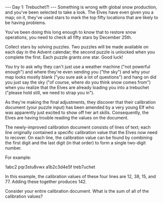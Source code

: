 --- Day 1: Trebuchet?! ---
Something is wrong with global snow production, and you've been selected to
take a look. The Elves have even given you a map; on it, they've used stars
to mark the top fifty locations that are likely to be having problems.

You've been doing this long enough to know that to restore snow operations,
you need to check all fifty stars by December 25th.

Collect stars by solving puzzles. Two puzzles will be made available on each
day in the Advent calendar; the second puzzle is unlocked when you complete
the first. Each puzzle grants one star. Good luck!

You try to ask why they can't just use a weather machine
("not powerful enough") and where they're even sending you ("the sky") and
why your map looks mostly blank ("you sure ask a lot of questions") and hang
on did you just say the sky ("of course, where do you think snow comes from")
when you realize that the Elves are already loading you into a trebuchet
("please hold still, we need to strap you in").

As they're making the final adjustments, they discover that their calibration
document (your puzzle input) has been amended by a very young Elf who was
apparently just excited to show off her art skills. Consequently, the Elves
are having trouble reading the values on the document.

The newly-improved calibration document consists of lines of text;
each line originally contained a specific calibration value that the Elves
now need to recover. On each line, the calibration value can be found by
combining the first digit and the last digit (in that order) to form a single
two-digit number.

For example:

1abc2
pqr3stu8vwx
a1b2c3d4e5f
treb7uchet

In this example, the calibration values of these four lines are
12, 38, 15, and 77. Adding these together produces 142.

Consider your entire calibration document.
What is the sum of all of the calibration values?
